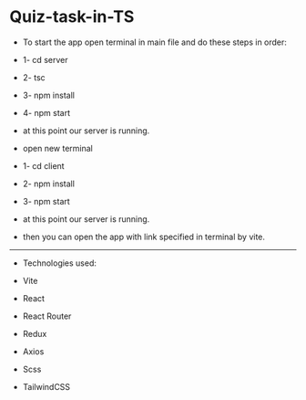 # Quiz-task-in-TS

- To start the app open terminal in main file and do these steps in order:

- 1- cd server
- 2- tsc
- 3- npm install
- 4- npm start

- at this point our server is running.

- open new terminal

- 1- cd client
- 2- npm install
- 3- npm start

- at this point our server is running.

- then you can open the app with link specified in terminal by vite.

---

- Technologies used:

- Vite
- React
- React Router
- Redux
- Axios
- Scss
- TailwindCSS
